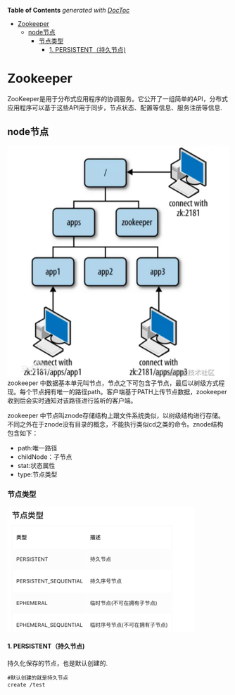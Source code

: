 <!-- START doctoc generated TOC please keep comment here to allow auto update -->
<!-- DON'T EDIT THIS SECTION, INSTEAD RE-RUN doctoc TO UPDATE -->
**Table of Contents**  *generated with [DocToc](https://github.com/thlorenz/doctoc)*

- [Zookeeper](#zookeeper)
  - [node节点](#node%E8%8A%82%E7%82%B9)
    - [节点类型](#%E8%8A%82%E7%82%B9%E7%B1%BB%E5%9E%8B)
      - [1. PERSISTENT（持久节点)](#1-persistent%E6%8C%81%E4%B9%85%E8%8A%82%E7%82%B9)

<!-- END doctoc generated TOC please keep comment here to allow auto update -->

# Zookeeper
ZooKeeper是用于分布式应用程序的协调服务。它公开了一组简单的API，分布式应用程序可以基于这些API用于同步，节点状态、配置等信息、服务注册等信息.


## node节点
![](.zookeeper_images/zookeeper_node.png)
zookeeper 中数据基本单元叫节点，节点之下可包含子节点，最后以树级方式程现。每个节点拥有唯一的路径path。客户端基于PATH上传节点数据，zookeeper 收到后会实时通知对该路径进行监听的客户端。

zookeeper 中节点叫znode存储结构上跟文件系统类似，以树级结构进行存储。不同之外在于znode没有目录的概念，不能执行类似cd之类的命令。znode结构包含如下：

- path:唯一路径
- childNode：子节点
- stat:状态属性
- type:节点类型

### 节点类型
![](.zookeeper_images/node_cate.png)

#### 1. PERSISTENT（持久节点)

持久化保存的节点，也是默认创建的.
```shell
#默认创建的就是持久节点
create /test
```
